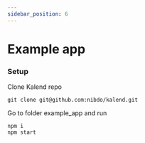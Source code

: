 ```yaml
---
sidebar_position: 6
---
```


# Example app

### Setup 

Clone Kalend repo
        
    git clone git@github.com:nibdo/kalend.git

Go to folder example_app and run 

    npm i
    npm start
